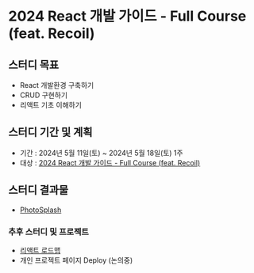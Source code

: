 # 2024 React 개발 가이드 - Full Course (feat. Recoil)

## 스터디 목표
- React 개발환경 구축하기
- CRUD 구현하기
- 리액트 기초 이해하기

## 스터디 기간 및 계획
- 기간 : 2024년 5월 11일(토) ~ 2024년 5월 18일(토) 1주
- 대상 : [2024 React 개발 가이드 - Full Course (feat. Recoil)](https://www.youtube.com/watch?v=Yv5tSNr4h2c)

## 스터디 결과물
- [PhotoSplash](https://github.com/ngngs/PhotoSplash)

### 추후 스터디 및 프로젝트
- [리액트 로드맵](https://roadmap.sh/react)
- 개인 프로젝트 페이지 Deploy (논의중)
